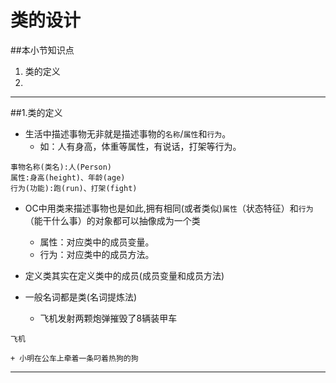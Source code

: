 # 类的设计
##本小节知识点
1. 类的定义
2.

---

##1.类的定义
- 生活中描述事物无非就是描述事物的`名称`/`属性`和`行为`。
    + 如：人有身高，体重等属性，有说话，打架等行为。
```
事物名称(类名):人(Person)
属性:身高(height)、年龄(age)
行为(功能):跑(run)、打架(fight)
```

- OC中用类来描述事物也是如此,拥有相同(或者类似)`属性`（状态特征）和`行为`（能干什么事）的对象都可以抽像成为一个类
    + 属性：对应类中的成员变量。
    + 行为：对应类中的成员方法。

- 定义类其实在定义类中的成员(成员变量和成员方法)
- 一般名词都是类(名词提炼法)
    + 飞机发射两颗炮弹摧毁了8辆装甲车
```
飞机

```
    + 小明在公车上牵着一条叼着热狗的狗



---

